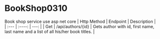 # BookShop0310
Book shop service use asp net core
| Http Method      | Endpoint | Description     |
| :---        |    :----:   |          ---: |
| Get     | /api/authors/{id}       | Gets author with id, first name, last name and a list of all his/her book titles.  |
